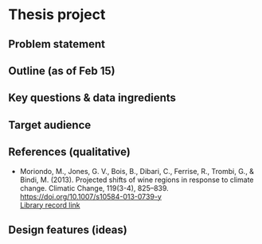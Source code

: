 # Thesis project



## Problem statement


## Outline (as of Feb 15)

## Key questions & data ingredients


## Target audience


## References (qualitative)


- Moriondo, M., Jones, G. V., Bois, B., Dibari, C., Ferrise, R., Trombi, G., &amp; Bindi, M. (2013). Projected shifts of wine regions in response to climate change. Climatic Change, 119(3-4), 825–839. https://doi.org/10.1007/s10584-013-0739-y 
<br>[Library record link](https://bobcat.library.nyu.edu/primo-explore/fulldisplay?docid=TN_cdi_gale_infotracacademiconefile_A337148396&context=PC&vid=NS2-NUI&lang=en_US&search_scope=default_scope&adaptor=primo_central_multiple_fe&tab=default_tab&query=any,contains,wine%20and%20climate%20change&offset=0)


## Design features (ideas)
